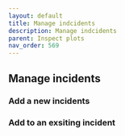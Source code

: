 ```yaml
---
layout: default
title: Manage indcidents
description: Manage indcidents
parent: Inspect plots
nav_order: 569
---
```


## Manage incidents
### Add a new incidents
### Add to an exsiting incident